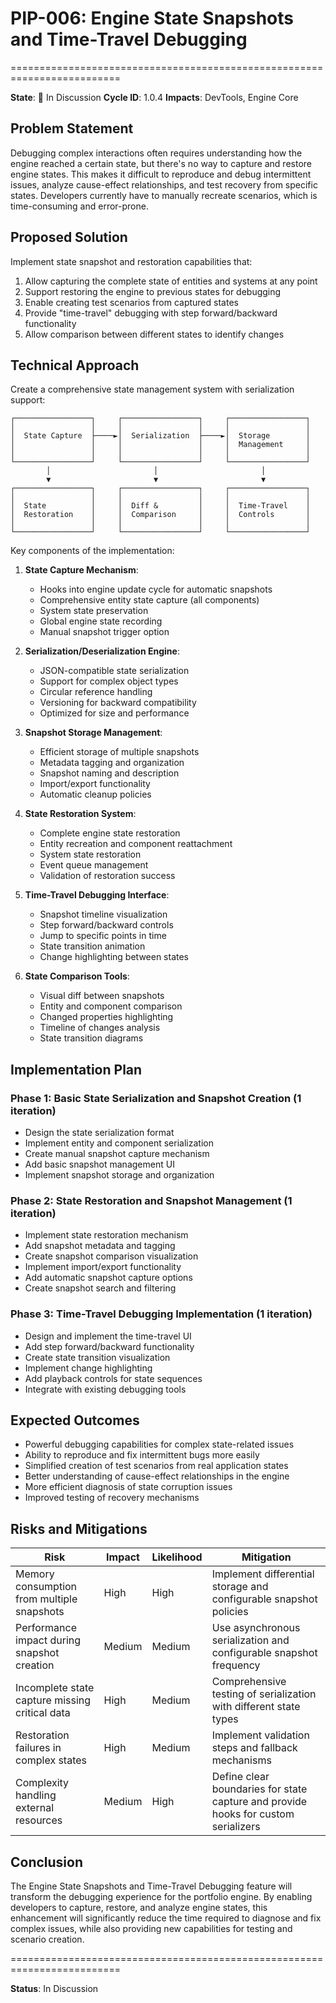 # PIP-006: Engine State Snapshots and Time-Travel Debugging
=========================================================================

**State**: 🔵 In Discussion
**Cycle ID**: 1.0.4
**Impacts**: DevTools, Engine Core

## Problem Statement
Debugging complex interactions often requires understanding how the engine reached a certain state, but there's no way to capture and restore engine states. This makes it difficult to reproduce and debug intermittent issues, analyze cause-effect relationships, and test recovery from specific states. Developers currently have to manually recreate scenarios, which is time-consuming and error-prone.

## Proposed Solution
Implement state snapshot and restoration capabilities that:
1. Allow capturing the complete state of entities and systems at any point
2. Support restoring the engine to previous states for debugging
3. Enable creating test scenarios from captured states
4. Provide "time-travel" debugging with step forward/backward functionality
5. Allow comparison between different states to identify changes

## Technical Approach
Create a comprehensive state management system with serialization support:

```ascii
┌─────────────────┐     ┌─────────────────┐     ┌─────────────────┐
│                 │     │                 │     │                 │
│  State Capture  ├────►│  Serialization  ├────►│  Storage        │
│                 │     │                 │     │  Management     │
│                 │     │                 │     │                 │
└─────────────────┘     └─────────────────┘     └─────────────────┘
        │                       │                       │
        ▼                       ▼                       ▼
┌─────────────────┐     ┌─────────────────┐     ┌─────────────────┐
│                 │     │                 │     │                 │
│  State          │     │  Diff &         │     │  Time-Travel    │
│  Restoration    │     │  Comparison     │     │  Controls       │
│                 │     │                 │     │                 │
└─────────────────┘     └─────────────────┘     └─────────────────┘
```

Key components of the implementation:

1. **State Capture Mechanism**:
   - Hooks into engine update cycle for automatic snapshots
   - Comprehensive entity state capture (all components)
   - System state preservation
   - Global engine state recording
   - Manual snapshot trigger option

2. **Serialization/Deserialization Engine**:
   - JSON-compatible state serialization
   - Support for complex object types
   - Circular reference handling
   - Versioning for backward compatibility
   - Optimized for size and performance

3. **Snapshot Storage Management**:
   - Efficient storage of multiple snapshots
   - Metadata tagging and organization
   - Snapshot naming and description
   - Import/export functionality
   - Automatic cleanup policies

4. **State Restoration System**:
   - Complete engine state restoration
   - Entity recreation and component reattachment
   - System state restoration
   - Event queue management
   - Validation of restoration success

5. **Time-Travel Debugging Interface**:
   - Snapshot timeline visualization
   - Step forward/backward controls
   - Jump to specific points in time
   - State transition animation
   - Change highlighting between states

6. **State Comparison Tools**:
   - Visual diff between snapshots
   - Entity and component comparison
   - Changed properties highlighting
   - Timeline of changes analysis
   - State transition diagrams

## Implementation Plan

### Phase 1: Basic State Serialization and Snapshot Creation (1 iteration)
- Design the state serialization format
- Implement entity and component serialization
- Create manual snapshot capture mechanism
- Add basic snapshot management UI
- Implement snapshot storage and organization

### Phase 2: State Restoration and Snapshot Management (1 iteration)
- Implement state restoration mechanism
- Add snapshot metadata and tagging
- Create snapshot comparison visualization
- Implement import/export functionality
- Add automatic snapshot capture options
- Create snapshot search and filtering

### Phase 3: Time-Travel Debugging Implementation (1 iteration)
- Design and implement the time-travel UI
- Add step forward/backward functionality
- Create state transition visualization
- Implement change highlighting
- Add playback controls for state sequences
- Integrate with existing debugging tools

## Expected Outcomes
- Powerful debugging capabilities for complex state-related issues
- Ability to reproduce and fix intermittent bugs more easily
- Simplified creation of test scenarios from real application states
- Better understanding of cause-effect relationships in the engine
- More efficient diagnosis of state corruption issues
- Improved testing of recovery mechanisms

## Risks and Mitigations

| Risk | Impact | Likelihood | Mitigation |
|------|--------|------------|------------|
| Memory consumption from multiple snapshots | High | High | Implement differential storage and configurable snapshot policies |
| Performance impact during snapshot creation | Medium | Medium | Use asynchronous serialization and configurable snapshot frequency |
| Incomplete state capture missing critical data | High | Medium | Comprehensive testing of serialization with different state types |
| Restoration failures in complex states | High | Medium | Implement validation steps and fallback mechanisms |
| Complexity handling external resources | Medium | High | Define clear boundaries for state capture and provide hooks for custom serializers |

## Conclusion
The Engine State Snapshots and Time-Travel Debugging feature will transform the debugging experience for the portfolio engine. By enabling developers to capture, restore, and analyze engine states, this enhancement will significantly reduce the time required to diagnose and fix complex issues, while also providing new capabilities for testing and scenario creation.

=========================================================================

**Status**: In Discussion